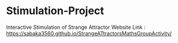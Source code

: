 # Stimulation-Project
Interactive Stimulation of Strange Attractor
 Website Link : https://sabaka3560.github.io/StrangeATtractorsMathsGroupActivity/
